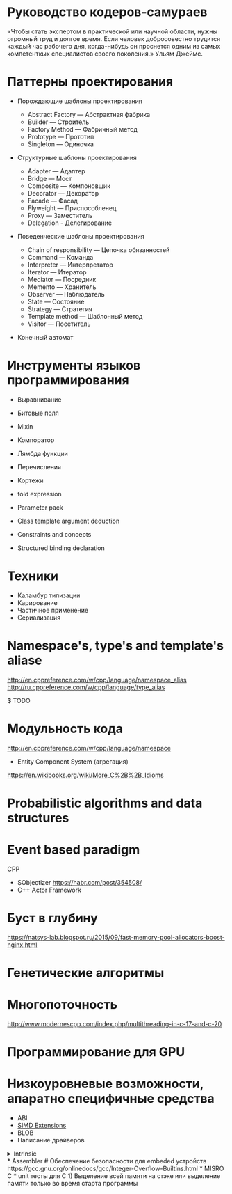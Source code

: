 # Руководство кодеров-самураев

«Чтобы стать экспертом в практической или научной области, нужны огромный труд и долгое время. Если человек добросовестно трудится каждый час рабочего дня, когда-нибудь он проснется одним из самых компетенткых специалистов своего поколения.» 
Ульям Джеймс.

# Паттерны проектирования
  * Порождающие шаблоны проектирования
    * Abstract Factory — Абстрактная фабрика
    * Builder — Строитель
    * Factory Method — Фабричный метод
    * Prototype — Прототип
    * Singleton — Одиночка
 * Структурные шаблоны проектирования
    * Adapter — Адаптер
    * Bridge — Мост
    * Composite — Компоновщик
    * Decorator — Декоратор
    * Facade — Фасад
    * Flyweight — Приспособленец
    * Proxy — Заместитель
    * Delegation - Делегирование
* Поведенческие шаблоны проектирования
    * Chain of responsibility — Цепочка обязанностей
    * Command — Команда
    * Interpreter — Интерпретатор
    * Iterator — Итератор
    * Mediator — Посредник
    * Memento — Хранитель
    * Observer — Наблюдатель
    * State — Состояние
    * Strategy — Стратегия
    * Template method — Шаблонный метод
    * Visitor — Посетитель
    
* Конечный автомат

# Инструменты языков программирования 
* Выравнивание 
* Битовые поля
* Mixin
* Компоратор 
* Лямбда функции 
* Перечисления 
* Кортежи

* fold expression
* Parameter pack
* Class template argument deduction
* Constraints and concepts
* Structured binding declaration

# Техники
* Каламбур типизации
* Карирование 
* Частичное применение 
* Сериализация

# Namespace's, type's and template's aliase 
http://en.cppreference.com/w/cpp/language/namespace_alias
http://ru.cppreference.com/w/cpp/language/type_alias

$ TODO

# Модульность кода 
http://en.cppreference.com/w/cpp/language/namespace
* Entity Component System (агрегация) 


https://en.wikibooks.org/wiki/More_C%2B%2B_Idioms

# Probabilistic algorithms and data structures 

# Event based paradigm  
CPP
* SObjectizer https://habr.com/post/354508/
* C++ Actor Framework 

# Буст в глубину

https://natsys-lab.blogspot.ru/2015/09/fast-memory-pool-allocators-boost-nginx.html

# Генетические алгоритмы 

# Многопоточность 
http://www.modernescpp.com/index.php/multithreading-in-c-17-and-c-20

# Программирование для GPU
# Низкоуровневые возможности, апаратно специфичные средства
* ABI
* [SIMD Extensions](https://laurent-leturgez.com/2015/04/22/simd-extensions-in-and-out-oracle-12-1-0-2/)
* BLOB
* Написание драйверов

 <details>
   <summary> Intrinsic </summary>
   <p>https://software.intel.com/sites/landingpage/IntrinsicsGuide/
    В С/С++ любая сущность, объявленная, но не определённая в пределах компилируемого файла считается внешней. Это относится и к функциям в не меньшей степени, к чем к переменным. Ссылки на внешние функции остаются в скомпилированном объектном файле и будут заменены на обращения к настоящим сущностям только на этапе линковки, если все межмодульные зависимости будут удовлетворены. Не существует никакой разницы между PrivetVasya() и printf() — с точки зрения компилятора обе абсолютно равнозначны и про обе можно сказать «да это просто какие-то внешние функции». Когда идиотские учебники или учителя-недоучки начинают говорить «встроенная функция языка printf()» (а это очень популярный бред) — надо понимать, что это просто глупость, что в язык ничего такого не встроено, что компилятор обрабатывает вызов к printf() на тех же условиях, что и вызов к любой другой функции, да хоть в соседнем файле реализованной. Что касается той же printf() — то это не встроенная функция языка, а функция стандартной библиотеки языка. Стандарт на язык эту функцию описывает, провозглашает её наличие в стандартной библиотеке, но сам компилятор к стандартной библиотеке отношения не имеет — она может появиться на этапе линковки, а может и вообще не появляться.

Тем не менее, есть поистине встроенные функции, для которых в компиляторе на самом деле реализована особая обработка — они называются intrinsic-ами. У разных компиляторов набор intrinsic-ов разный. Intrinsic-ом может быть и функция, которая штатно должна жить в стандартной библиотеке. При вызове intrinsic-функции компилятор генерирует особый код, характерный именно для данной функции: не генерируется никакого call-а, не будет никакого реального вызова и возврата, а будет несколько инструкций, выполняющих нужную задачу. Например очень распространённый intrinsic memcpy() компилируется не в вызов какой-то функции, а в инструкцию repnz movs (пример для x86).

Понятное дело, что в стандартной библиотеке С (libc) для AVR есть некоторые функции, которые обеспечивают задержку. Естественно, это полновесные функции, которые внутри крутят цикл. Если нужна задержка в 1—2 такта, то естественно, такие тяжеловесные функции не подходят. Сделать задержку в 1 такт полноценной (и обыкновенной) функцией нельзя: даже если это будет совершенно пустая функция, инструкция call выполняется за 4 такта, и инструкция ret — ещё 4 такта, итого 8 тактов на вызов пустой функции.

Без малейшей лишней мысли понятно, что задержки в единицы тактов (меньше 8) могут быть реализованы только intrinsic-ами. И теперь, скрестив пальцы, спросим: а есть ли в avr-gcc delay-функции (функции задержки), выполненные как intrinsic-и? Действительно есть такой intrinsic — функция называется __builtin_avr_delay_cycles().

Источник: Фейл gcc (или назвался intrinsic'ом — полезай в оптимизатор)</p>
  </details>
  * Assembler 
  # Обеспечение безопасности для embeded устройств  
  https://gcc.gnu.org/onlinedocs/gcc/Integer-Overflow-Builtins.html
  * MISRO C 
  * unit тесты для C 
  1) Выделение всей памяти на стэке или выделение памяти только во время старта программы 




